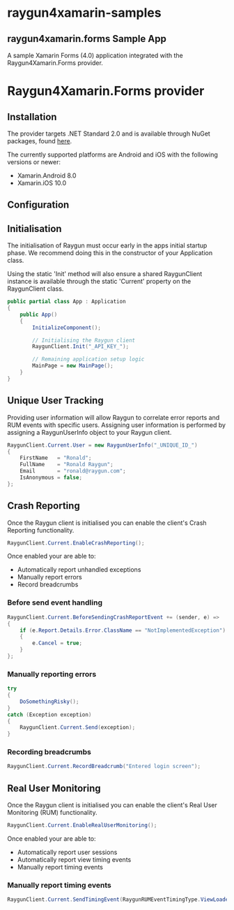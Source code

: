 # raygun4xamarin-samples

## raygun4xamarin.forms Sample App

A sample Xamarin Forms (4.0) application integrated with the Raygun4Xamarin.Forms provider.

# Raygun4Xamarin.Forms provider

## Installation

The provider targets .NET Standard 2.0 and is available through NuGet packages, found [here](https://www.nuget.org/packages/raygun4xamarin.forms/).

The currently supported platforms are Android and iOS with the following versions or newer:
 
 * Xamarin.Android 8.0
 * Xamarin.iOS 10.0

## Configuration

## Initialisation

The initialisation of Raygun must occur early in the apps initial startup phase. We recommend doing this in the constructor of your Application class. 

Using the static 'Init' method will also ensure a shared RaygunClient instance is available through the static 'Current' property on the RaygunClient class.

``` csharp
public partial class App : Application
{
	public App()
	{
		InitializeComponent();

		// Initialising the Raygun client 
		RaygunClient.Init("_API_KEY_");

		// Remaining application setup logic
		MainPage = new MainPage();
	}
}
```

## Unique User Tracking

Providing user information will allow Raygun to correlate error reports and RUM events with specific users.
Assigning user information is performed by assigning a RaygunUserInfo object to your Raygun client. 

``` csharp
RaygunClient.Current.User = new RaygunUserInfo("_UNIQUE_ID_")
{
	FirstName   = "Ronald";
	FullName    = "Ronald Raygun";
	Email       = "ronald@raygun.com";
	IsAnonymous = false;
};
```

## Crash Reporting

Once the Raygun client is initialised you can enable the client's Crash Reporting functionality.

``` csharp
RaygunClient.Current.EnableCrashReporting();
```

Once enabled your are able to:
* Automatically report unhandled exceptions
* Manually report errors
* Record breadcrumbs

### Before send event handling

``` csharp
RaygunClient.Current.BeforeSendingCrashReportEvent += (sender, e) =>
{
	if (e.Report.Details.Error.ClassName == "NotImplementedException")
	{
    	e.Cancel = true;
	}
};
```

### Manually reporting errors

``` csharp
try
{
	DoSomethingRisky();
}
catch (Exception exception)
{
	RaygunClient.Current.Send(exception);
}
```

### Recording breadcrumbs

``` csharp
RaygunClient.Current.RecordBreadcrumb("Entered login screen");
```

## Real User Monitoring

Once the Raygun client is initialised you can enable the client's Real User Monitoring (RUM) functionality.

``` csharp
RaygunClient.Current.EnableRealUserMonitoring();
```

Once enabled your are able to:
* Automatically report user sessions
* Automatically report view timing events
* Manually report timing events

### Manually report timing events

``` csharp
RaygunClient.Current.SendTimingEvent(RaygunRUMEventTimingType.ViewLoaded, "TestView", 123);
```
